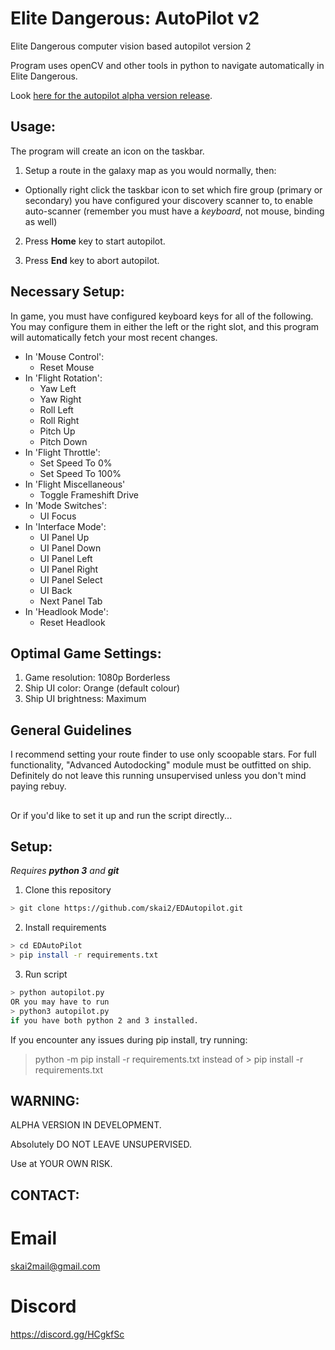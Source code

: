 # Elite Dangerous: AutoPilot v2
Elite Dangerous computer vision based autopilot version 2

Program uses openCV and other tools in python to navigate automatically in Elite Dangerous.

Look [here for the autopilot alpha version release](https://github.com/skai2/EDAutopilot/releases).

## Usage:
The program will create an icon on the taskbar.

  1. Setup a route in the galaxy map as you would normally, then:
  
  - Optionally right click the taskbar icon to set which fire group (primary or secondary) you have configured your discovery scanner to, to enable auto-scanner (remember you must have a *keyboard*, not mouse, binding as well)

  2. Press **Home** key to start autopilot.

  3. Press **End** key to abort autopilot.  

## Necessary Setup:
In game, you must have configured keyboard keys for all of the following. You may configure them in either
the left or the right slot, and this program will automatically fetch your most recent changes.
  * In 'Mouse Control':
    * Reset Mouse
  * In 'Flight Rotation':
    * Yaw Left
    * Yaw Right
    * Roll Left
    * Roll Right
    * Pitch Up
    * Pitch Down
  * In 'Flight Throttle':
    * Set Speed To 0%
    * Set Speed To 100%
  * In 'Flight Miscellaneous'
    * Toggle Frameshift Drive
  * In 'Mode Switches':
    * UI Focus
  * In 'Interface Mode':
    * UI Panel Up
    * UI Panel Down
    * UI Panel Left
    * UI Panel Right
    * UI Panel Select
    * UI Back
    * Next Panel Tab
  * In 'Headlook Mode':
    * Reset Headlook

## Optimal Game Settings:
1. Game resolution:      1080p Borderless
2. Ship UI color:        Orange (default colour)
3. Ship UI brightness:   Maximum

## General Guidelines

I recommend setting your route finder to use only scoopable stars. For full functionality, "Advanced Autodocking" module must be outfitted on ship. Definitely do not leave this running unsupervised unless you don't mind paying rebuy.

##
Or if you'd like to set it up and run the script directly...

## Setup:
_Requires **python 3** and **git**_
1. Clone this repository
```sh
> git clone https://github.com/skai2/EDAutopilot.git
```
2. Install requirements
```sh
> cd EDAutoPilot
> pip install -r requirements.txt
```
3. Run script
```sh
> python autopilot.py
OR you may have to run
> python3 autopilot.py
if you have both python 2 and 3 installed.
```

If you encounter any issues during pip install, try running:
> python -m pip install -r requirements.txt
instead of > pip install -r requirements.txt

## WARNING:

ALPHA VERSION IN DEVELOPMENT. 

Absolutely DO NOT LEAVE UNSUPERVISED. 

Use at YOUR OWN RISK.

## CONTACT:

# Email

skai2mail@gmail.com

# Discord

https://discord.gg/HCgkfSc
